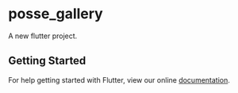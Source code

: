 # posse_gallery

A new flutter project.

## Getting Started

For help getting started with Flutter, view our online
[documentation](http://flutter.io/).

